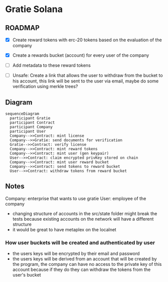 # Gratie Solana


## ROADMAP

* [x] Create reward tokens with erc-20 tokens based on the evaluation of the company
* [x] Create a rewards bucket (account) for every user of the company
* [ ] Add metadata to these reward tokens
* [ ] Unsafe: Create a link that allows the user to withdraw from the bucket to his account, this link will be sent to the user via email, maybe do some verification using merkle trees?


## Diagram

```mermaid
sequenceDiagram
  participant Gratie
  participant Contract
  participant Company
  participant User
  Company-->>Contract: mint license
  Company-->>Gratie: send documents for verification
  Gratie-->>Contract: verify license
  Company-->>Contract: mint reward tokens
  Company-->>Contract: mint user (gen keypair)
  User-->>Contract: claim encrypted privKey stored on chain
  Company-->>Contract: mint user reward bucket
  Company-->>Contract: send tokens to reward bucket
  User-->>Contract: withdraw tokens from reward bucket

```


## Notes

Company: enterprise that wants to use gratie
User: employee of the company

* changing structure of accounts in the src/state folder might break the tests because existing accounts on the network will have a different structure
* it would be great to have metaplex on the localnet

### How user buckets will be created and authenticated by user
* the users keys will be encrypted by their email and password
* the users keys will be derived from an account that will be created by the program, the company can have no access to the private key of this account because if they do they can withdraw the tokens from the user's bucket